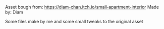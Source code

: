 Asset bough from: https://diam-chan.itch.io/small-apartment-interior
Made by: Diam

Some files make by me and some small tweaks to the original asset